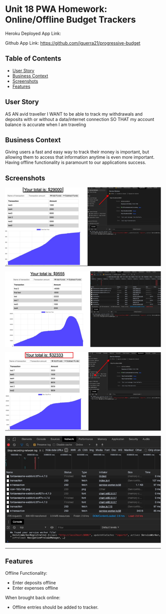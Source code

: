 # Unit 18 PWA Homework: Online/Offline Budget Trackers

Heroku Deployed App Link: 

Github App Link: https://github.com/jguerra21/progressive-budget


## Table of Contents
* [User Story](#user-story)   
* [Business Context](#business-contect)  
* [Screenshots](#screenshots)  
* [Features](#features) 


## User Story
AS AN avid traveller
I WANT to be able to track my withdrawals and deposits with or without a data/internet connection
SO THAT my account balance is accurate when I am traveling

## Business Context
Giving users a fast and easy way to track their money is important, but allowing them to access that information anytime is even more important. Having offline functionality is paramount to our applications success.


## Screenshots

![](/images/screenshot1.jpeg)

![](/images/screenshot2.jpeg)

![](/images/screenshot4.jpeg)

![](/images/screenshot3.jpeg)



- - -

## Features
Offline Functionality:

  * Enter deposits offline
  * Enter expenses offline

When brought back online:
  * Offline entries should be added to tracker.

